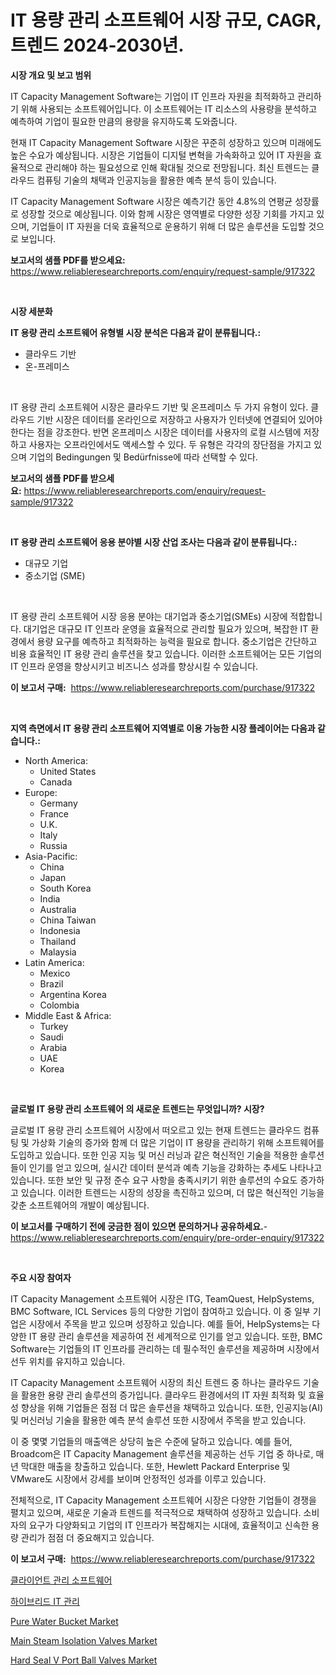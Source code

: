 <p><h1>IT 용량 관리 소프트웨어 시장 규모, CAGR, 트렌드 2024-2030년.</h1></p><p><strong>시장 개요 및 보고 범위</strong></p>
<p><p>IT Capacity Management Software는 기업이 IT 인프라 자원을 최적화하고 관리하기 위해 사용되는 소프트웨어입니다. 이 소프트웨어는 IT 리소스의 사용량을 분석하고 예측하여 기업이 필요한 만큼의 용량을 유지하도록 도와줍니다.</p><p>현재 IT Capacity Management Software 시장은 꾸준히 성장하고 있으며 미래에도 높은 수요가 예상됩니다. 시장은 기업들이 디지털 변혁을 가속화하고 있어 IT 자원을 효율적으로 관리해야 하는 필요성으로 인해 확대될 것으로 전망됩니다. 최신 트렌드는 클라우드 컴퓨팅 기술의 채택과 인공지능을 활용한 예측 분석 등이 있습니다.</p><p>IT Capacity Management Software 시장은 예측기간 동안 4.8%의 연평균 성장률로 성장할 것으로 예상됩니다. 이와 함께 시장은 영역별로 다양한 성장 기회를 가지고 있으며, 기업들이 IT 자원을 더욱 효율적으로 운용하기 위해 더 많은 솔루션을 도입할 것으로 보입니다.</p></p>
<p><strong>보고서의 샘플 PDF를 받으세요:</strong> <a href="https://www.reliableresearchreports.com/enquiry/request-sample/917322">https://www.reliableresearchreports.com/enquiry/request-sample/917322</a></p>
<p>&nbsp;</p>
<p><strong>시장 세분화</strong></p>
<p><strong>IT 용량 관리 소프트웨어 유형별 시장 분석은 다음과 같이 분류됩니다.:</strong></p>
<p><ul><li>클라우드 기반</li><li>온-프레미스</li></ul></p>
<p>&nbsp;</p>
<p><p>IT 용량 관리 소프트웨어 시장은 클라우드 기반 및 온프레미스 두 가지 유형이 있다. 클라우드 기반 시장은 데이터를 온라인으로 저장하고 사용자가 인터넷에 연결되어 있어야 한다는 점을 강조한다. 반면 온프레미스 시장은 데이터를 사용자의 로컬 시스템에 저장하고 사용자는 오프라인에서도 액세스할 수 있다. 두 유형은 각각의 장단점을 가지고 있으며 기업의 Bedingungen 및 Bedürfnisse에 따라 선택할 수 있다.</p></p>
<p><strong>보고서의 샘플 PDF를 받으세요:</strong>&nbsp;<a href="https://www.reliableresearchreports.com/enquiry/request-sample/917322">https://www.reliableresearchreports.com/enquiry/request-sample/917322</a></p>
<p>&nbsp;</p>
<p><strong> IT 용량 관리 소프트웨어 응용 분야별 시장 산업 조사는 다음과 같이 분류됩니다.:</strong></p>
<p><ul><li>대규모 기업</li><li>중소기업 (SME)</li></ul></p>
<p>&nbsp;</p>
<p><p>IT 용량 관리 소프트웨어 시장 응용 분야는 대기업과 중소기업(SMEs) 시장에 적합합니다. 대기업은 대규모 IT 인프라 운영을 효율적으로 관리할 필요가 있으며, 복잡한 IT 환경에서 용량 요구를 예측하고 최적화하는 능력을 필요로 합니다. 중소기업은 간단하고 비용 효율적인 IT 용량 관리 솔루션을 찾고 있습니다. 이러한 소프트웨어는 모든 기업의 IT 인프라 운영을 향상시키고 비즈니스 성과를 향상시킬 수 있습니다.</p></p>
<p><strong>이 보고서 구매:</strong>&nbsp; <a href="https://www.reliableresearchreports.com/purchase/917322">https://www.reliableresearchreports.com/purchase/917322</a></p>
<p>&nbsp;</p>
<p><strong>지역 측면에서 IT 용량 관리 소프트웨어 지역별로 이용 가능한 시장 플레이어는 다음과 같습니다.:</strong></p>
<p><ul>
    <li>
        North America:
        <ul>
            <li>United States</li>
            <li>Canada</li>
        </ul>
    </li>
    <li>
        Europe:
        <ul>
            <li>Germany</li>
            <li>France</li>
            <li>U.K.</li>
            <li>Italy</li>
            <li>Russia</li>
        </ul>
    </li>
    <li>
        Asia-Pacific:
        <ul>
            <li>China</li>
            <li>Japan</li>
            <li>South Korea</li>
            <li>India</li>
            <li>Australia</li>
            <li>China Taiwan</li>
            <li>Indonesia</li>
            <li>Thailand</li>
            <li>Malaysia</li>
        </ul>
    </li>
    <li>
        Latin America:
        <ul>
            <li>Mexico</li>
            <li>Brazil</li>
            <li>Argentina Korea</li>
            <li>Colombia</li>
        </ul>
    </li>
    <li>
        Middle East & Africa:
        <ul>
            <li>Turkey</li>
            <li>Saudi</li>
            <li>Arabia</li>
            <li>UAE</li>
            <li>Korea</li>
        </ul>
    </li>
    </ul></p>
<p>&nbsp;</p>
<p><strong>글로벌 IT 용량 관리 소프트웨어 의 새로운 트렌드는 무엇입니까? 시장?</strong></p>
<p><p>글로벌 IT 용량 관리 소프트웨어 시장에서 떠오르고 있는 현재 트렌드는 클라우드 컴퓨팅 및 가상화 기술의 증가와 함께 더 많은 기업이 IT 용량을 관리하기 위해 소프트웨어를 도입하고 있습니다. 또한 인공 지능 및 머신 러닝과 같은 혁신적인 기술을 적용한 솔루션들이 인기를 얻고 있으며, 실시간 데이터 분석과 예측 기능을 강화하는 추세도 나타나고 있습니다. 또한 보안 및 규정 준수 요구 사항을 충족시키기 위한 솔루션의 수요도 증가하고 있습니다. 이러한 트렌드는 시장의 성장을 촉진하고 있으며, 더 많은 혁신적인 기능을 갖춘 소프트웨어의 개발이 예상됩니다.</p></p>
<p><strong>이 보고서를 구매하기 전에 궁금한 점이 있으면 문의하거나 공유하세요.</strong>- <a href="https://www.reliableresearchreports.com/enquiry/pre-order-enquiry/917322">https://www.reliableresearchreports.com/enquiry/pre-order-enquiry/917322</a></p>
<p>&nbsp;</p>
<p><strong>주요 시장 참여자</strong></p>
<p><p>IT Capacity Management 소프트웨어 시장은 ITG, TeamQuest, HelpSystems, BMC Software, ICL Services 등의 다양한 기업이 참여하고 있습니다. 이 중 일부 기업은 시장에서 주목을 받고 있으며 성장하고 있습니다. 예를 들어, HelpSystems는 다양한 IT 용량 관리 솔루션을 제공하여 전 세계적으로 인기를 얻고 있습니다. 또한, BMC Software는 기업들의 IT 인프라를 관리하는 데 필수적인 솔루션을 제공하며 시장에서 선두 위치를 유지하고 있습니다.</p><p>IT Capacity Management 소프트웨어 시장의 최신 트렌드 중 하나는 클라우드 기술을 활용한 용량 관리 솔루션의 증가입니다. 클라우드 환경에서의 IT 자원 최적화 및 효율성 향상을 위해 기업들은 점점 더 많은 솔루션을 채택하고 있습니다. 또한, 인공지능(AI) 및 머신러닝 기술을 활용한 예측 분석 솔루션 또한 시장에서 주목을 받고 있습니다.</p><p>이 중 몇몇 기업들의 매출액은 상당히 높은 수준에 달하고 있습니다. 예를 들어, Broadcom은 IT Capacity Management 솔루션을 제공하는 선두 기업 중 하나로, 매년 막대한 매출을 창출하고 있습니다. 또한, Hewlett Packard Enterprise 및 VMware도 시장에서 강세를 보이며 안정적인 성과를 이루고 있습니다.</p><p>전체적으로, IT Capacity Management 소프트웨어 시장은 다양한 기업들이 경쟁을 펼치고 있으며, 새로운 기술과 트렌드를 적극적으로 채택하여 성장하고 있습니다. 소비자의 요구가 다양화되고 기업의 IT 인프라가 복잡해지는 시대에, 효율적이고 신속한 용량 관리가 점점 더 중요해지고 있습니다.</p></p>
<p><strong>이 보고서 구매:</strong>&nbsp;&nbsp;<a href="https://www.reliableresearchreports.com/purchase/917322">https://www.reliableresearchreports.com/purchase/917322</a></p>
<p><p><a href="https://github.com/vsap75a286l/Market-Research-Report-List-1/blob/main/6406212183285.md">클라이언트 관리 소프트웨어</a></p><p><a href="https://github.com/idcefvhkdut6/Market-Research-Report-List-1/blob/main/8413854183284.md">하이브리드 IT 관리</a></p><p><a href="https://issuu.com/reportprime-2/docs/pure-water-bucket-market-size-2030.pptx">Pure Water Bucket Market</a></p><p><a href="https://github.com/timeliteaut/Market-Research-Report-List-1/blob/main/main-steam-isolation-valves-market.md">Main Steam Isolation Valves Market</a></p><p><a href="https://github.com/bobicer/Market-Research-Report-List-2/blob/main/hard-seal-v-port-ball-valves-market.md">Hard Seal V Port Ball Valves Market</a></p></p>
